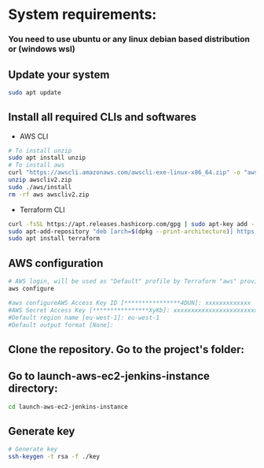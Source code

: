 # System requirements:

### You need to use ubuntu or any linux debian based distribution or (windows wsl)

## Update your system

```sh
sudo apt update
```
## Install all required CLIs and softwares
* AWS CLI

``` sh
# To install unzip
sudo apt install unzip
# To install aws
curl "https://awscli.amazonaws.com/awscli-exe-linux-x86_64.zip" -o "awscliv2.zip"
unzip awscliv2.zip
sudo ./aws/install
rm -rf aws awscliv2.zip
```

* Terraform CLI

``` sh
curl -fsSL https://apt.releases.hashicorp.com/gpg | sudo apt-key add -
sudo apt-add-repository "deb [arch=$(dpkg --print-architecture)] https://apt.releases.hashicorp.com $(lsb_release -cs) main"
sudo apt install terraform
```

## AWS configuration
``` sh
# AWS login, will be used as "Default" profile by Terraform "aws" provider
aws configure

#aws configureAWS Access Key ID [****************4DUN]: xxxxxxxxxxxxx
#AWS Secret Access Key [****************XyKb]: xxxxxxxxxxxxxxxxxxxxxxxxxxxxxxxxx
#Default region name [eu-west-1]: eu-west-1
#Default output format [None]: 
```

## Clone the repository. Go to the project's folder:

## Go to launch-aws-ec2-jenkins-instance directory:
```sh
cd launch-aws-ec2-jenkins-instance
```

## Generate key
```sh
# Generate key
ssh-keygen -t rsa -f ./key
```

